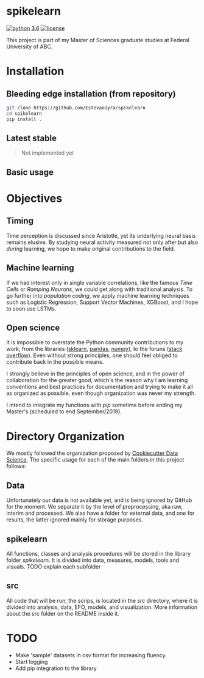 # spikelearn
[![python 3.6](https://img.shields.io/badge/python-3.6-blue.svg?style=flat-square)]()
[![license](https://img.shields.io/github/license/mashape/apistatus.svg?style=flat-square)]()

This project is part of my Master of Sciences graduate studies at Federal University of ABC.

# Installation
## Bleeding edge installation (from repository)
```bash
git clone https://github.com/EstevaoUyra/spikelearn
cd spikelearn
pip install .
```
## Latest stable
> Not implemented yet

## Basic usage

# Objectives
## Timing
Time perception is discussed since Aristotle, yet its underlying neural basis remains elusive. By studying neural activity measured not only after but also _during_ learning, we hope to make original contributions to the field.

## Machine learning
If we had interest only in single variable correlations, like the famous _Time Cells_ or _Ramping Neurons_, we could get along with traditional analysis. To go further into _population coding_, we apply machine learning techniques such as Logistic Regression, Support Vector Machines, XGBoost, and I hope to soon use LSTMs.

## Open science
It is impossible to overstate the Python community contributions to my work, from the libraries ([sklearn](http://scikit-learn.org/stable/), [pandas](https://pandas.pydata.org/), [numpy](http://www.numpy.org/)), to the foruns ([stack overflow](https://stackoverflow.com/)). Even without strong principles, one should feel obliged to contribute back in the possible means.

I strongly believe in the principles of open science, and in the power of collaboration for the greater good, which's the reason why I am learning conventions and best practices for documentation and trying to make it all as organized as possible, even though organization was never my strength.

I intend to integrate my functions with *pip* sometime before ending my Master's (scheduled to end September/2019).

# Directory Organization
We mostly followed the organization proposed by [Cookiecutter Data Science](https://drivendata.github.io/cookiecutter-data-science/). The specific usage for each of the main folders in this project follows:

## Data
Unfortunately our data is not available yet, and is being ignored by GitHub for the moment. We separate it by the level of preprocessing, aka raw, interim and processed. We also have a folder for external data, and one for results, the latter ignored mainly for storage purposes.

## spikelearn
All functions, classes and analysis procedures will be stored in the library folder _spikelearn_. It is divided into data, measures, models, tools and visuals. TODO explain each subfolder

## src
All code that will be run, the scrips, is located in the _src_ directory, where it is divided into analysis, data, EFO, models, and visualization. More information about the src folder on the README inside it.

# TODO
- Make 'sample' datasets in csv format for increasing fluency.
- Start logging
- Add pip integration to the library
